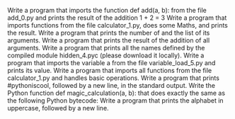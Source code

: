 Write a program that imports the function def add(a, b): from the file add_0.py and prints the result of the addition 1 + 2 = 3
Write a program that imports functions from the file calculator_1.py, does some Maths, and prints the result.
Write a program that prints the number of and the list of its arguments.
Write a program that prints the result of the addition of all arguments.
Write a program that prints all the names defined by the compiled module hidden_4.pyc (please download it locally).
Write a program that imports the variable a from the file variable_load_5.py and prints its value.
Write a program that imports all functions from the file calculator_1.py and handles basic operations.
Write a program that prints #pythoniscool, followed by a new line, in the standard output.
Write the Python function def magic_calculation(a, b): that does exactly the same as the following Python bytecode:
Write a program that prints the alphabet in uppercase, followed by a new line.
